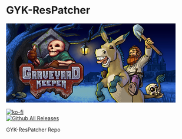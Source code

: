 # GYK-ResPatcher

![Game Logo](header.jpg)<br>

[![ko-fi](https://ko-fi.com/img/githubbutton_sm.svg)](https://ko-fi.com/F2F2DI3WA)<br>
[![Github All Releases](https://img.shields.io/github/downloads/p1xel8ted/GYK-ResPatcher/total.svg)](https://github.com/p1xel8ted/GYK-ResPatcher/releases)

 GYK-ResPatcher Repo
